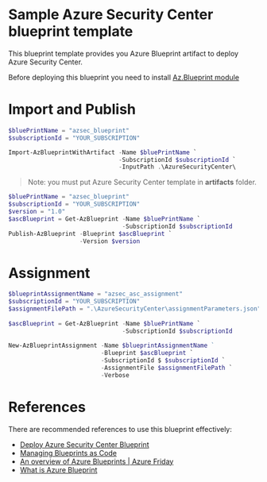# Sample Azure Security Center blueprint template

This blueprint template provides you Azure Blueprint artifact to deploy Azure Security Center. 

Before deploying this blueprint you need to install [Az.Blueprint module](https://powershellgallery.com/packages/Az.Blueprint/)

# Import and Publish

```powershell
$bluePrintName = "azsec_blueprint"
$subscriptionId = "YOUR_SUBSCRIPTION"

Import-AzBlueprintWithArtifact -Name $bluePrintName `
                               -SubscriptionId $subscriptionId `
                               -InputPath .\AzureSecurityCenter\
```

> Note: you must put Azure Security Center template in **artifacts** folder.

```powershell
$bluePrintName = "azsec_blueprint"
$subscriptionId = "YOUR_SUBSCRIPTION"
$version = "1.0"
$ascBlueprint = Get-AzBlueprint -Name $bluePrintName `
                                -SubscriptionId $subscriptionId
Publish-AzBlueprint -Blueprint $ascBlueprint `
                    -Version $version
```
# Assignment

```powershell
$blueprintAssignmentName = "azsec_asc_assignment"
$subscriptionId = "YOUR_SUBSCRIPTION"
$assignmentFilePath = ".\AzureSecurityCenter\assignmentParameters.json"
 
$ascBlueprint = Get-AzBlueprint -Name $bluePrintName `
                                -SubscriptionId $subscriptionId
                                
New-AzBlueprintAssignment -Name $blueprintAssignmentName ` 
                          -Blueprint $ascBlueprint `
                          -SubscriptionId $ $subscriptionId `
                          -AssignmentFile $assignmentFilePath `
                          -Verbose
```

# References
There are recommended references to use this blueprint effectively:
- [Deploy Azure Security Center Blueprint](https://azsec.azurewebsites.net/2019/12/30/deploy-azure-security-center-blueprint/)
- [Managing Blueprints as Code](https://github.com/Azure/azure-blueprints/blob/master/README.md)
- [An overview of Azure Blueprints | Azure Friday](https://www.youtube.com/watch?v=cQ9D-d6KkMY)
- [What is Azure Blueprint](https://docs.microsoft.com/en-us/azure/governance/blueprints/overview)
